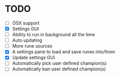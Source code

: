 # TODO


- [ ] OSX support
- [x] Settings GUI
- [ ] Ability to run in background all the time
- [ ] Auto updating
- [ ] More rune sources
- [x] A settings pane to load and save runes into/from
- [x] Update settings GUI
- [ ] Automatically pick user defined champion(s)
- [ ] Automatically ban user defined champion(s)